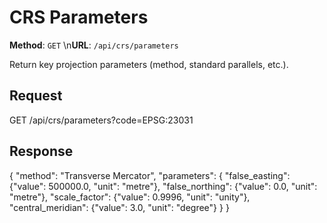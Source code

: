 # CRS Parameters

**Method**: `GET`  \n**URL**: `/api/crs/parameters`

Return key projection parameters (method, standard parallels, etc.).

## Request
GET /api/crs/parameters?code=EPSG:23031

## Response
{
  "method": "Transverse Mercator",
  "parameters": {
    "false_easting": {"value": 500000.0, "unit": "metre"},
    "false_northing": {"value": 0.0, "unit": "metre"},
    "scale_factor": {"value": 0.9996, "unit": "unity"},
    "central_meridian": {"value": 3.0, "unit": "degree"}
  }
}

